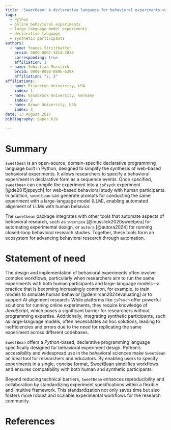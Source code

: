 ```yaml
---
title: 'SweetBean: A declarative language for behavioral experiments with human and artificial participants'
tags:
  - Python
  - online behavioral experiments
  - large-language model experiments
  - declarative language
  - synthetic participants
authors:
  - name: Younes Strittmatter
    orcid: 0000-0002-3414-2838
    corresponding: true
    affiliation: 1
  - name: Sebastian Musslick
    orcid: 0000-0002-8896-639X
    affiliation: "2, 3"
affiliations:
  - name: Princeton University, USA
    index: 1
  - name: Osnabrück University, Germany
    index: 2
  - name: Brown University, USA
    index: 3
date: 13 August 2017
bibliography: paper.bib

---
```


# Summary

`sweetbean` is an open-source, domain-specific declarative programming language built in Python, designed to simplify the synthesis of web-based behavioral experiments. It allows researchers to specify a behavioral experiment in declarative form as a sequence events. Once specified, `sweetbean` can compile the experiment into a `jsPsych` experiment [@de2015jspsych] for web-based behavioral study with human participants. In addition, `sweetbean` can generate prompts for conducting the same experiment with a large-language model (LLM), enabling automated alignment of LLMs with human behavior.

The `sweetbean` package integrates with other tools that automate aspects of behavioral research, such as `sweetpea` [@musslick2020sweetpea] for automating experimental design, or `autora` [@autora2024] for running closed-loop behavioral research studies. Together, these tools form an ecosystem for advancing behavioral research through automation.

# Statement of need

The design and implementation of behavioral experiments often involve complex workflows, particularly when researchers aim to run the same experiments with both human participants and large-language models—a practice that is becoming increasingly common, for example, to train models to simulate human behavior [@demircan2024evaluating] or to support AI alignment research. While platforms like `jsPsych` offer powerful solutions for running online experiments, they require knowledge of *JavaScript*, which poses a significant barrier for researchers without programming expertise. Additionally, integrating synthetic participants, such as large-language models, often necessitates ad hoc solutions, leading to inefficiencies and errors due to the need for replicating the same experiment across different codebases.

`SweetBean` offers a *Python*-based, declarative programming language specifically designed for behavioral experiment design. Python’s accessibility and widespread use in the behavioral sciences make `SweetBean` an ideal tool for researchers and educators. By enabling users to specify experiments in a single, concise format, SweetBean simplifies workflows and ensures compatibility with both human and synthetic participants.

Beyond reducing technical barriers, `SweetBean` enhances reproducibility and collaboration by standardizing experiment specifications within a flexible and intuitive framework. This standardization not only saves time but also fosters more robust and scalable experimental workflows for the research community.

# References